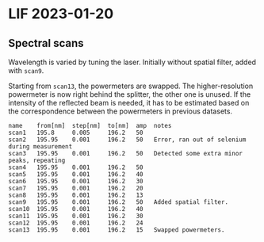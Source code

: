 LIF 2023-01-20
==============

Spectral scans
--------------
Wavelength is varied by tuning the laser.
Initially without spatial filter, added with `scan9`.

Starting from `scan13`, the powermeters are swapped.
The higher-resolution powermeter is now right behind the splitter,
the other one is unused.
If the intensity of the reflected beam is needed, it has to be estimated
based on the correspondence between the powermeters in previous datasets.

```
name    from[nm]  step[nm]  to[nm]  amp  notes
scan1   195.8     0.005     196.2   50
scan2   195.95    0.001     196.2   50   Error, ran out of selenium during measurement
scan3   195.95    0.001     196.2   50   Detected some extra minor peaks, repeating
scan4   195.95    0.001     196.2   50
scan5   195.95    0.001     196.2   40
scan6   195.95    0.001     196.2   30
scan7   195.95    0.001     196.2   20
scan8   195.95    0.001     196.2   13
scan9   195.95    0.001     196.2   50   Added spatial filter.
scan10  195.95    0.001     196.2   40
scan11  195.95    0.001     196.2   30
scan12  195.95    0.001     196.2   24
scan13  195.95    0.001     196.2   15   Swapped powermeters.
```
